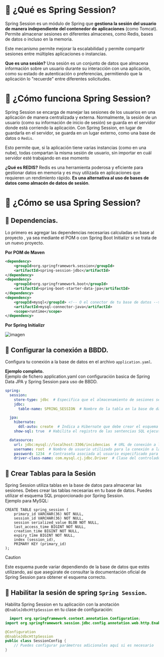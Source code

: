 # 📌 ¿Qué es Spring Session?
Spring Session es un módulo de Spring que **gestiona la sesión del usuario de manera independiente del contenedor de aplicaciones** (como Tomcat). 
Permite almacenar sesiones en diferentes almacenes, como Redis, bases de datos o incluso en la memoria.

Este mecanismo permite mejorar la escalabilidad y permite compartir sesiones entre múltiples aplicaciones o instancias.

**Que es una sesión?**
Una sesión es un conjunto de datos que almacena información sobre un usuario durante su interacción con una aplicación, como su 
estado de autenticación o preferencias, permitiendo que la aplicación lo "recuerde" entre diferentes solicitudes.

# 📌 ¿Cómo funciona Spring Session?
Spring Session se encarga de manejar las sesiones de los usuarios en una aplicación de manera centralizada y externa. Normalmente, la sesión 
de un usuario (como su información de inicio de sesión) se guarda en el servidor donde está corriendo la aplicación. Con Spring Session, en 
lugar de guardarla en el servidor, se guarda en un lugar externo, como una base de datos o `Redis`.

Esto permite que, si la aplicación tiene varias instancias (como en una nube), todas compartan la misma sesión de usuario, sin importar en cuál servidor esté trabajando en ese momento

**¿Qué es REDIS?**
Redis es una herramienta poderosa y eficiente para gestionar datos en memoria y es muy utilizada en aplicaciones que requieren un rendimiento rápido. **Es una alternativa al uso de bases de datos como almacén de datos de sesión**.
   
# 📌 ¿Cómo se usa Spring Session?

## 🔹 Dependencias.
Lo primero es agregar las dependencias necesarias calculadas en base al proyecto , ya sea mediante el POM o con Spring Boot Initializr si se trata de un nuevo proyecto.

**Por POM de Maven**
```xml
<dependency>
    <groupId>org.springframework.session</groupId>
    <artifactId>spring-session-jdbc</artifactId>
</dependency>
<dependency>
    <groupId>org.springframework.boot</groupId>
    <artifactId>spring-boot-starter-data-jpa</artifactId>
</dependency>
<dependency>
    <groupId>mysql</groupId> <!-- O el conector de tu base de datos -->
    <artifactId>mysql-connector-java</artifactId>
    <scope>runtime</scope>
</dependency>
```

**Por Spring Initializr**   

![imagen](https://github.com/user-attachments/assets/6125b98d-13e5-4d9a-8c56-07721ca2e256)   
   

## 🔹 Configurar la conexión a BBDD.
Configura tu conexión a la base de datos en el archivo `application.yaml`.
   
**Ejemplo completo.**    
Ejemplo de fichero application.yaml con configuración basica de Spring Data JPA y Spring Session para uso de BBDD.
```yaml
spring:
  session:
    store-type: jdbc  # Especifica que el almacenamiento de sesiones se realizará en la base de datos mediante JDBC.
    jdbc:
      table-name: SPRING_SESSION  # Nombre de la tabla en la base de datos donde se guardarán los datos de sesión. Se puede cambiar si se desea usar una tabla diferente.

  jpa:
    hibernate:
      ddl-auto: create  # Indica a Hibernate que debe crear el esquema de la base de datos al iniciar la aplicación.
    show-sql: true  # Habilita el registro de las sentencias SQL ejecutadas, útil para la depuración y el desarrollo.

  datasource:
    url: jdbc:mysql://localhost:3306/incidencias  # URL de conexión a la base de datos MySQL, incluyendo el nombre de la base de datos 'incidencias'.
    username: root  # Nombre de usuario utilizado para la conexión a la base de datos.
    password: 1234  # Contraseña asociada al usuario especificado para la conexión.
    driver-class-name: com.mysql.cj.jdbc.Driver  # Clase del controlador JDBC que permite a Spring interactuar con MySQL.
```

## 🔹 Crear Tablas para la Sesión
Spring Session utiliza tablas en la base de datos para almacenar las sesiones. Debes crear las tablas necesarias en tu base de datos. 
Puedes utilizar el esquema SQL proporcionado por Spring Session.    
Ejemplo para MySQL:
```mysql
CREATE TABLE spring_session (
    primary_id VARCHAR(36) NOT NULL,
    session_id VARCHAR(36) NOT NULL,
    session serialized_value BLOB NOT NULL,
    last_access_time BIGINT NOT NULL,
    creation_time BIGINT NOT NULL,
    expiry_time BIGINT NOT NULL,
    index (session_id),
    PRIMARY KEY (primary_id)
);
```

>[!CAUTION]
>Este esquema puede variar dependiendo de la base de datos que estés utilizando, así que asegúrate de consultar la documentación oficial de Spring Session para obtener el esquema correcto.

## 🔹 Habilitar la sesión de spring `Spring Session`.
Habilita Spring Session en tu aplicación con la anotación `@EnableJdbcHttpSession` en tu clase de configuración:

```java
  import org.springframework.context.annotation.Configuration;
import org.springframework.session.jdbc.config.annotation.web.http.EnableJdbcHttpSession;

@Configuration
@EnableJdbcHttpSession
public class SessionConfig {
    // Puedes configurar parámetros adicionales aquí si es necesario
}
```








